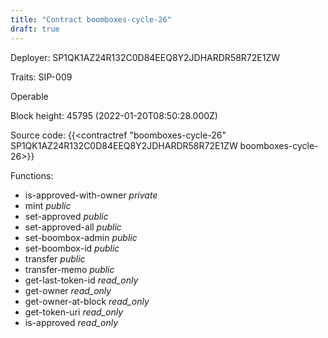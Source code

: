 ```yaml
---
title: "Contract boomboxes-cycle-26"
draft: true
---
```

Deployer: SP1QK1AZ24R132C0D84EEQ8Y2JDHARDR58R72E1ZW

Traits:
SIP-009 

Operable

Block height: 45795 (2022-01-20T08:50:28.000Z)

Source code: {{<contractref "boomboxes-cycle-26" SP1QK1AZ24R132C0D84EEQ8Y2JDHARDR58R72E1ZW boomboxes-cycle-26>}}

Functions:

* is-approved-with-owner _private_
* mint _public_
* set-approved _public_
* set-approved-all _public_
* set-boombox-admin _public_
* set-boombox-id _public_
* transfer _public_
* transfer-memo _public_
* get-last-token-id _read_only_
* get-owner _read_only_
* get-owner-at-block _read_only_
* get-token-uri _read_only_
* is-approved _read_only_
